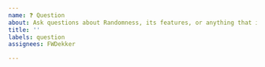 ```yaml
---
name: ❓ Question
about: Ask questions about Randomness, its features, or anything that is unclear
title: ''
labels: question
assignees: FWDekker

---
```

